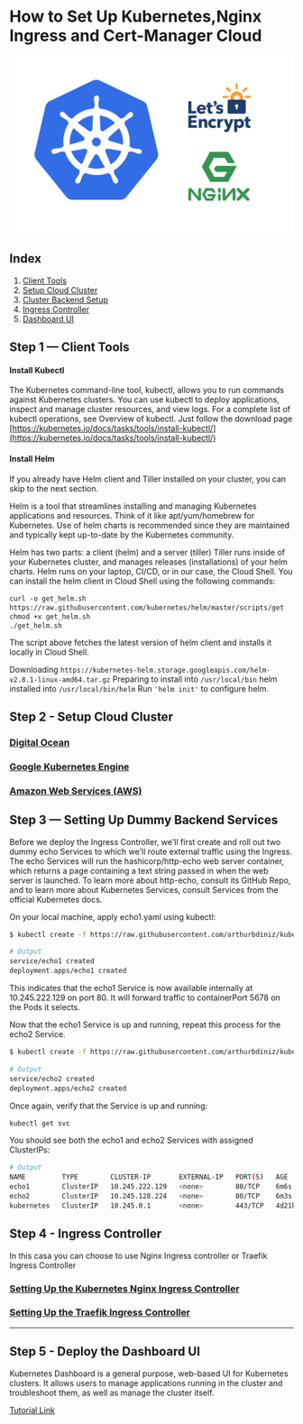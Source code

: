 # How to Set Up Kubernetes,Nginx Ingress and Cert-Manager Cloud

![header](images/header.png)


## Index

1. [Client Tools](https://github.com/arthurbdiniz/k8s-digital-ocean/#Step-1--Client-Tools)
2. [Setup Cloud Cluster](https://github.com/arthurbdiniz/k8s-digital-ocean/#Step-2--Setup-Cloud-Cluster)
3. [Cluster Backend Setup](https://github.com/arthurbdiniz/kubernetes-cloud-setup#step-3--setting-up-dummy-backend-services)
4. [Ingress Controller](https://github.com/arthurbdiniz/kubernetes-cloud-setup#step-4---ingress-controller)
5. [Dashboard UI](https://github.com/arthurbdiniz/k8s-digital-ocean/#Step-5---Deploy-the-Dashboard-UI)

## Step 1 — Client Tools

#### Install Kubectl
The Kubernetes command-line tool, kubectl, allows you to run commands against Kubernetes clusters. You can use kubectl to deploy applications, inspect and manage cluster resources, and view logs. For a complete list of kubectl operations, see Overview of kubectl.
Just follow the download page [https://kubernetes.io/docs/tasks/tools/install-kubectl/](https://kubernetes.io/docs/tasks/tools/install-kubectl/)

#### Install Helm
If you already have Helm client and Tiller installed on your cluster, you can skip to the next section.

Helm is a tool that streamlines installing and managing Kubernetes applications and resources. Think of it like apt/yum/homebrew for Kubernetes. Use of helm charts is recommended since they are maintained and typically kept up-to-date by the Kubernetes community.

Helm has two parts: a client (helm) and a server (tiller)
Tiller runs inside of your Kubernetes cluster, and manages releases (installations) of your helm charts.
Helm runs on your laptop, CI/CD, or in our case, the Cloud Shell.
You can install the helm client in Cloud Shell using the following commands:
```
curl -o get_helm.sh https://raw.githubusercontent.com/kubernetes/helm/master/scripts/get
chmod +x get_helm.sh
./get_helm.sh
```
The script above fetches the latest version of helm client and installs it locally in Cloud Shell.

Downloading `https://kubernetes-helm.storage.googleapis.com/helm-v2.8.1-linux-amd64.tar.gz`
Preparing to install into `/usr/local/bin`
helm installed into `/usr/local/bin/helm`
Run `'helm init'` to configure helm.


## Step 2 - Setup Cloud Cluster
### [Digital Ocean](https://github.com/arthurbdiniz/kubernetes-cloud-setup/blob/master/Digital_Ocean/digital-ocean.md)
### [Google Kubernetes Engine](https://github.com/arthurbdiniz/kubernetes-cloud-setup/blob/master/Google_Kubernetes_Engine/google_kubernetes_engine.md)
### [Amazon Web Services (AWS)](https://github.com/arthurbdiniz/kubernetes-cloud-setup/blob/master/Amazon_Web_Services/amazon-web-services.md)


## Step 3 — Setting Up Dummy Backend Services
Before we deploy the Ingress Controller, we'll first create and roll out two dummy echo Services to which we'll route external traffic using the Ingress. The echo Services will run the hashicorp/http-echo web server container, which returns a page containing a text string passed in when the web server is launched. To learn more about http-echo, consult its GitHub Repo, and to learn more about Kubernetes Services, consult Services from the official Kubernetes docs.

On your local machine, apply echo1.yaml using kubectl:
```bash
$ kubectl create -f https://raw.githubusercontent.com/arthurbdiniz/kubernetes-cloud-setup/master/deployments/echo1.yaml
```
```bash
# Output
service/echo1 created
deployment.apps/echo1 created
```

This indicates that the echo1 Service is now available internally at 10.245.222.129 on port 80. It will forward traffic to containerPort 5678 on the Pods it selects.

Now that the echo1 Service is up and running, repeat this process for the echo2 Service.
```bash
$ kubectl create -f https://raw.githubusercontent.com/arthurbdiniz/kubernetes-cloud-setup/master/deployments/echo2.yaml
```
```bash
# Output
service/echo2 created
deployment.apps/echo2 created
```

Once again, verify that the Service is up and running:
```bash
kubectl get svc
```
You should see both the echo1 and echo2 Services with assigned ClusterIPs:
```bash
# Output
NAME         TYPE        CLUSTER-IP       EXTERNAL-IP   PORT(S)   AGE
echo1        ClusterIP   10.245.222.129   <none>        80/TCP    6m6s
echo2        ClusterIP   10.245.128.224   <none>        80/TCP    6m3s
kubernetes   ClusterIP   10.245.0.1       <none>        443/TCP   4d21h
```

## Step 4 - Ingress Controller
In this casa you can choose to use Nginx Ingress controller or Traefik Ingress Controller

### [Setting Up the Kubernetes Nginx Ingress Controller](https://github.com/arthurbdiniz/kubernetes-cloud-setup/blob/master/nginx_ingress_controller.md)

### [Setting Up the Traefik Ingress Controller](https://github.com/arthurbdiniz/kubernetes-cloud-setup/blob/master/traefik.md)

---

## Step 5 - Deploy the Dashboard UI
Kubernetes Dashboard is a general purpose, web-based UI for Kubernetes clusters. It allows users to manage applications running in the cluster and troubleshoot them, as well as manage the cluster itself.

[Tutorial Link](https://github.com/arthurbdiniz/kubernetes-cloud-setup/blob/master/dashboard.md)
